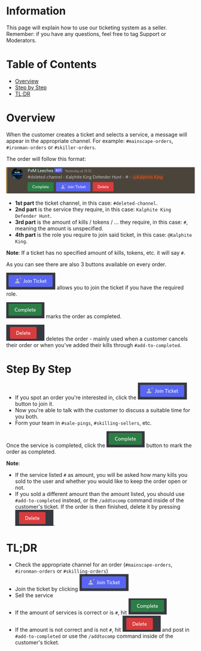 # Information
This page will explain how to use our ticketing system as a seller. Remember: if you have any questions, feel free to tag Support or Moderators.

# Table of Contents
- [Overview](#overview)
- [Step by Step](#step-by-step)
- [TL;DR](#tldr)


# Overview
When the customer creates a ticket and selects a service, a message will appear in the appropriate channel. For example: `#mainscape-orders`, `#ironman-orders` or `#skiller-orders`.

The order will follow this format:

![Screenshot_from_2022-07-01_10-46-12](uploads/25dece9874558202e2d50ecd68135520/Screenshot_from_2022-07-01_10-46-12.png)

- **1st part** the ticket channel, in this case: `#deleted-channel`.
- **2nd part** is the service they require, in this case: `Kalphite King Defender Hunt`.
- **3rd part** is the amount of kills / tokens / ... they require, in this case: `#`, meaning the amount is unspecified.
- **4th part** is the role you require to join said ticket, in this case: `@Kalphite King`.

__Note__: If a ticket has no specified amount of kills, tokens, etc. it will say `#`.


As you can see there are also 3 buttons available on every order.

![Screenshot_from_2022-07-01_10-48-25](uploads/f346bb8222d5b3dac08459febe37369c/Screenshot_from_2022-07-01_10-48-25.png) allows you to join the ticket if you have the required role.

![Screenshot_from_2022-07-01_10-48-31](uploads/49868cc1ac2d06a5816095f40f90dad4/Screenshot_from_2022-07-01_10-48-31.png) marks the order as completed.

![Screenshot_from_2022-07-01_10-48-37](uploads/64e4a9d538c9a4917a65dba31be81059/Screenshot_from_2022-07-01_10-48-37.png) deletes the order - mainly used when a customer cancels their order or when you've added their kills through `#add-to-completed`.



# Step By Step
- If you spot an order you're interested in, click the 
![Screenshot_from_2022-07-01_10-48-25](uploads/84c5d2e7a6601b13bf0e2647cd00b23b/Screenshot_from_2022-07-01_10-48-25.png) button to join it.
- Now you're able to talk with the customer to discuss a suitable time for you both.
- Form your team in `#sale-pings`, `#skilling-sellers`, etc.

Once the service is completed, click the ![Screenshot_from_2022-07-01_10-48-31](uploads/49868cc1ac2d06a5816095f40f90dad4/Screenshot_from_2022-07-01_10-48-31.png) button to mark the order as completed.

__Note__: 
- If the service listed `#` as amount, you will be asked how many kills you sold to the user and whether you would like to keep the order open or not.
- If you sold a different amount than the amount listed, you should use `#add-to-completed` instead, or the `/addtocomp` command inside of the customer's ticket. If the order is then finished, delete it by pressing ![Screenshot_from_2022-07-01_10-48-37](uploads/8ad13997266dc5dbb8849467d0b23a87/Screenshot_from_2022-07-01_10-48-37.png).


# TL;DR
- Check the appropriate channel for an order (`#mainscape-orders`, `#ironman-orders` or `#skilling-orders`)
- Join the ticket by clicking ![Screenshot_from_2022-07-01_10-48-25](uploads/84c5d2e7a6601b13bf0e2647cd00b23b/Screenshot_from_2022-07-01_10-48-25.png)
- Sell the service
- If the amount of services is correct or is `#`, hit ![Screenshot_from_2022-07-01_10-48-31](uploads/49868cc1ac2d06a5816095f40f90dad4/Screenshot_from_2022-07-01_10-48-31.png)
- If the amount is not correct and is not `#`, hit ![Screenshot_from_2022-07-01_10-48-37](uploads/8ad13997266dc5dbb8849467d0b23a87/Screenshot_from_2022-07-01_10-48-37.png) and post in `#add-to-completed` or use the `/addtocomp` command inside of the customer's ticket.